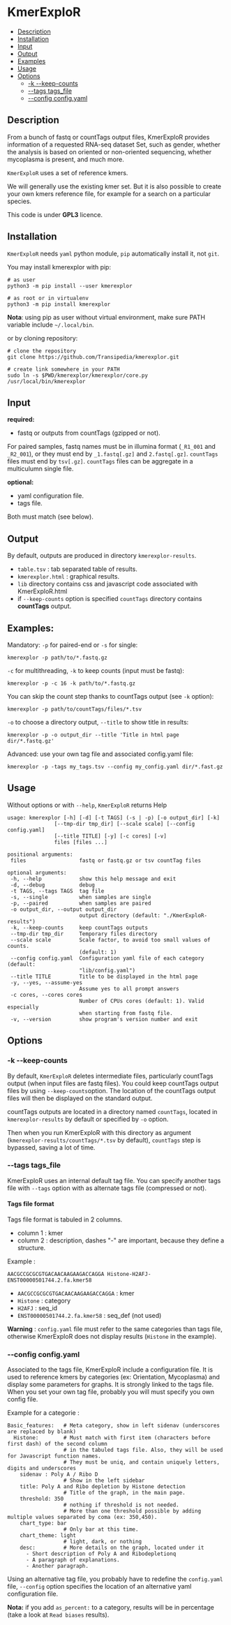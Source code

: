 # KmerExploR


- [Description](#description)
- [Installation](#installation)
- [Input](#input)
- [Output](#output)
- [Examples](#examples)
- [Usage](#usage)
- [Options](#options)
	- [-k --keep-counts](#k---keep-counts)
	- [--tags tags_file](#tags-tags_file)
	- [--config config.yaml](#config-config.yaml)


## Description


From a bunch of fastq or countTags output files, KmerExploR provides information of a requested RNA-seq dataset Set, such as gender, whether the analysis is based on oriented or non-oriented sequencing, whether mycoplasma is present, and much more.

`KmerExploR` uses a set of reference kmers.

We will generally use the existing kmer set. But it is also possible to create your own kmers reference file, for example for a search on a particular species.

This code is under **GPL3** licence.


## Installation

`KmerExploR` needs `yaml` python module, `pip` automatically install it, not `git`. 

You may install kmerexplor with pip: 

```
# as user
python3 -m pip install --user kmerexplor

# as root or in virtualenv
python3 -m pip install kmerexplor
```
**Nota**: using pip as user without virtual environment, make sure PATH variable include `~/.local/bin`.

or by cloning repository:

```
# clone the repository
git clone https://github.com/Transipedia/kmerexplor.git

# create link somewhere in your PATH
sudo ln -s $PWD/kmerexplor/kmerexplor/core.py /usr/local/bin/kmerexplor
```



## Input


**required:**

- fastq or outputs from countTags (gzipped or not). 

For paired samples, fastq names must be in illumina format (`_R1_001` and `_R2_001`), or they must end by `_1.fastq[.gz]` and `2.fastq[.gz]`. `countTags` files must end by `tsv[.gz]`. `countTags` files can be aggregate in a multiculumn single file.

**optional:**

- yaml configuration file.
- tags file.

Both must match (see below).


## Output

By default, outputs are produced in directory `kmerexplor-results`.

- `table.tsv` : tab separated table of results.
- `kmerexplor.html` : graphical results.
- `lib` directory contains css and javascript code associated with KmerExploR.html
- if `--keep-counts` option is specified `countTags` directory contains __countTags__ output. 


## Examples:

Mandatory: `-p` for paired-end or `-s` for single:

```
kmerexplor -p path/to/*.fastq.gz
```
 
`-c` for multithreading, `-k` to keep counts (input must be fastq):

``` 
kmerexplor -p -c 16 -k path/to/*.fastq.gz
```

You can skip the count step thanks to countTags output (see `-k` option):

```
kmerexplor -p path/to/countTags/files/*.tsv
```

`-o` to choose a directory output, `--title` to show title in results:

```
kmerexplor -p -o output_dir --title 'Title in html page dir/*.fastq.gz'
```

Advanced: use your own tag file and associated config.yaml file:

```
kmerexplor -p -tags my_tags.tsv --config my_config.yaml dir/*.fast.gz
```

## Usage

 
Without options or with `--help`, `KmerExploR` returns Help

 
 ```
usage: kmerexplor [-h] [-d] [-t TAGS] (-s | -p) [-o output_dir] [-k]
                [--tmp-dir tmp_dir] [--scale scale] [--config config.yaml]
                [--title TITLE] [-y] [-c cores] [-v]
                files [files ...]

positional arguments:
  files                 fastq or fastq.gz or tsv countTag files

optional arguments:
  -h, --help            show this help message and exit
  -d, --debug           debug
  -t TAGS, --tags TAGS  tag file
  -s, --single          when samples are single
  -p, --paired          when samples are paired
  -o output_dir, --output output_dir
                        output directory (default: "./KmerExploR-results")
  -k, --keep-counts     keep countTags outputs
  --tmp-dir tmp_dir     Temporary files directory
  --scale scale         Scale factor, to avoid too small values of counts.
                        (default: 1)
  --config config.yaml  Configuration yaml file of each category (default:
                        "lib/config.yaml")
  --title TITLE         Title to be displayed in the html page
  -y, --yes, --assume-yes
                        Assume yes to all prompt answers
  -c cores, --cores cores
                        Number of CPUs cores (default: 1). Valid especially
                        when starting from fastq file.
  -v, --version         show program's version number and exit

 ```
 
## Options

### -k --keep-counts

By default, `KmerExploR` deletes intermediate files, particularly countTags output (when input files are fastq files). You could keep countTags output files by using `--keep-counts`option. The location of the countTags output files will then be displayed on the standard output.

countTags outputs are located in a directory named `countTags`, located in `kmerexplor-results` by default or specified by `-o` option.

Then when you run KmerExploR with this directory as argument (`kmerexplor-results/countTags/*.tsv` by default), `countTags` step is bypassed, saving a lot of time.

### --tags tags_file

KmerExploR uses an internal default tag file. You can specify another tags file with `--tags` option with as alternate tags file (compressed or not).

#### Tags file format

Tags file format is tabuled in 2 columns.

- column 1 : kmer
- column 2 : description, dashes "-" are important, because they define a structure. 

Example : 


```
AACGCCGCGCGTGACAACAAGAAGACCAGGA Histone-H2AFJ-ENST00000501744.2.fa.kmer58
```

- `AACGCCGCGCGTGACAACAAGAAGACCAGGA` : kmer
- `Histone` : category
- `H2AFJ` : seq_id
- `ENST00000501744.2.fa.kmer58` : seq_def (not used)

__Warning__ : `config.yaml` file must refer to the same categories than tags file, otherwise KmerExploR does not display results (`Histone` in the example).

### --config config.yaml

Associated to the tags file, KmerExploR include a configuration file. It is used to reference kmers by categories (ex: Orientation, Mycoplasma) and display some parameters for graphs. It is strongly linked to the tags file. 
When you set your own tag file, probably you will must specify you own config file.
 
 Example for a categorie : 
 

```
Basic_features:   # Meta category, show in left sidenav (underscores are replaced by blank)
  Histone:        # Must match with first item (characters before first dash) of the second column
                  # in the tabuled tags file. Also, they will be used for Javascript function names.
                  # They must be uniq, and contain uniquely letters, digits and underscores
    sidenav : Poly A / Ribo D
                  # Show in the left sidebar
    title: Poly A and Ribo depletion by Histone detection
                  # Title of the graph, in the main page.
    threshold: 350
                  # nothing if threshold is not needed.
                  # More than one threshold possible by adding multiple values separated by coma (ex: 350,450).
    chart_type: bar
                  # Only bar at this time.
    chart_theme: light
                  # light, dark, or nothing
    desc:         # More details on the graph, located under it
      - Short description of Poly A and Ribodepletionq
      - A paragraph of explanations.
      - Another paragraph.
```

Using an alternative tag file, you probably have to redefine the `config.yaml` file, `--config` option specifies the location of an alternative yaml configuration file.


__Nota:__ if you add `as_percent:` to a category, results will be in percentage (take a look at `Read biases` results).


